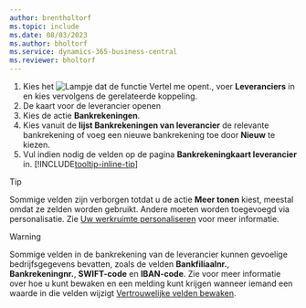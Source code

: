 ```yaml
---
author: brentholtorf
ms.topic: include
ms.date: 08/03/2023
ms.author: bholtorf
ms.service: dynamics-365-business-central
ms.reviewer: bholtorf
---
```


1. Kies het ![Lampje dat de functie Vertel me opent.](../media/ui-search/search_small.png "Vertel me wat u wilt doen"), voer **Leveranciers** in en kies vervolgens de gerelateerde koppeling.
2. De kaart voor de leverancier openen
3. Kies de actie **Bankrekeningen**.
4. Kies vanuit de **lijst Bankrekeningen van leverancier** de relevante bankrekening of voeg een nieuwe bankrekening toe door **Nieuw** te kiezen.
5. Vul indien nodig de velden op de pagina **Bankrekeningkaart leverancier** in. [!INCLUDE[tooltip-inline-tip](../includes/tooltip-inline-tip_md.md)]

> [!TIP]
> Sommige velden zijn verborgen totdat u de actie **Meer tonen** kiest, meestal omdat ze zelden worden gebruikt. Andere moeten worden toegevoegd via personalisatie. Zie [Uw werkruimte personaliseren](../ui-personalization-user.md) voor meer informatie.

> [!WARNING]
> Sommige velden in de bankrekening van de leverancier kunnen gevoelige bedrijfsgegevens bevatten, zoals de velden **Bankfiliaalnr.**, **Bankrekeningnr.**, **SWIFT-code** en **IBAN-code**. Zie voor meer informatie over hoe u kunt bewaken en een melding kunt krijgen wanneer iemand een waarde in die velden wijzigt [Vertrouwelijke velden bewaken](../across-log-changes.md#monitor-sensitive-fields).
